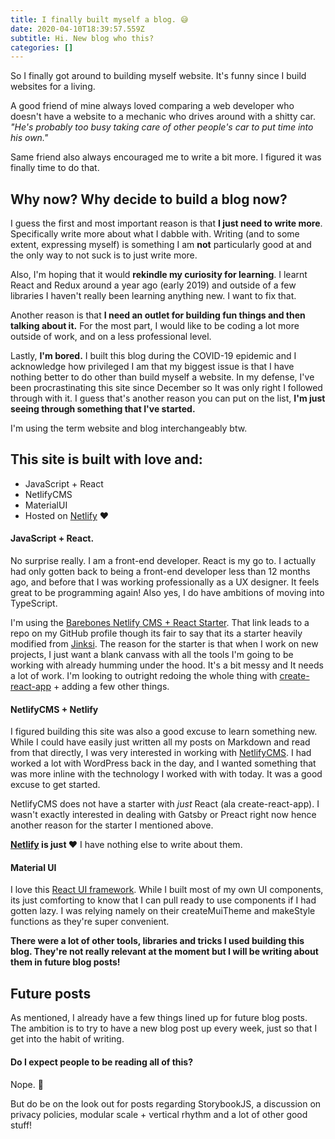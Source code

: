 ```yaml
---
title: I finally built myself a blog. 😅
date: 2020-04-10T18:39:57.559Z
subtitle: Hi. New blog who this?
categories: []
---
```

So I finally got around to building myself website. It's funny since I build websites for a living.

A good friend of mine always loved comparing a web developer who doesn't have a website to a mechanic who drives around with a shitty car. *"He's probably too busy taking care of other people's car to put time into his own."* 

Same friend also always encouraged me to write a bit more. I figured it was finally time to do that.



## Why now? Why decide to build a blog now?

I guess the first and most important reason is that **I just need to write more**. Specifically write more about what I dabble with. Writing (and to some extent, expressing myself) is something I am **not** particularly good at and the only way to not suck is to just write more. 

Also, I'm hoping that it would **rekindle my curiosity for learning**. I learnt React and Redux around a year ago (early 2019) and outside of a few libraries I haven't really been learning anything new. I want to fix that.

Another reason is that **I need an outlet for building fun things and then talking about it.** For the most part, I would like to be coding a lot more outside of work, and on a less professional level. 

Lastly, **I'm bored.** I built this blog during the COVID-19 epidemic and I acknowledge how privileged I am that my biggest issue is that I have nothing better to do other than build myself a website. In my defense, I've been procrastinating this site since December so It was only right I followed through with it. I guess that's another reason you can put on the list, **I'm just seeing through something that I've started.**

I'm using the term website and blog interchangeably btw.



## This site is built with love and:

* JavaScript + React
* NetlifyCMS
* MaterialUI
* Hosted on [Netlify](https://www.netlify.com/) ❤️

#### **JavaScript + React.**

No surprise really. I am a front-end developer. React is my go to. I actually had only gotten back to being a front-end developer less than 12 months ago, and before that I was working professionally as a UX designer. It feels great to be programming again! Also yes, I do have ambitions of moving into TypeScript.

I'm using the [Barebones Netlify CMS + React Starter](https://github.com/kevinolsson/barebones-netlify-cms-react-starter). That link leads to a repo on my GitHub profile though its fair to say that its a starter heavily modified from [Jinksi](https://github.com/Jinksi/netlify-cms-react-starter). The reason for the starter is that when I work on new projects, I just want a blank canvass with all the tools I'm going to be working with already humming under the hood. It's a bit messy and It needs a lot of work. I'm looking to outright redoing the whole thing with [create-react-app](https://github.com/facebook/create-react-app) + adding a few other things.



#### **NetlifyCMS + Netlify**

I figured building this site was also a good excuse to learn something new. While I could have easily just written all my posts on Markdown and read from that directly, I was very interested in working with [NetlifyCMS](https://www.netlifycms.org/). I had worked a lot with WordPress back in the day, and I wanted something that was more inline with the technology I worked with with today. It was a good excuse to get started.

NetlifyCMS does not have a starter with *just* React (ala create-react-app). I wasn't exactly interested in dealing with Gatsby or Preact right now hence another reason for the starter I mentioned above.

**[Netlify](https://www.netlify.com/) is just ❤️** I have nothing else to write about them.



#### **Material UI**

I love this [React UI framework](https://material-ui.com/). While I built most of my own UI components, its just comforting to know that I can pull ready to use components if I had gotten lazy. I was relying namely on their createMuiTheme and makeStyle functions as they're super convenient.

**There were a lot of other tools, libraries and tricks I used building this blog. They're not really relevant at the moment but I will be writing about them in future blog posts!**



## Future posts

As mentioned, I already have a few things lined up for future blog posts. The ambition is to try to have a new blog post up every week, just so that I get into the habit of writing.

#### Do I expect people to be reading all of this?

Nope. 💩

But do be on the look out for posts regarding StorybookJS, a discussion on privacy policies, modular scale + vertical rhythm and a lot of other good stuff!